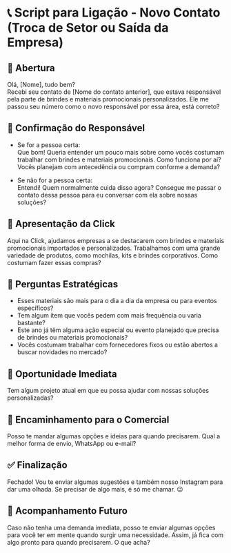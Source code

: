 # 📞 **Script para Ligação - Novo Contato (Troca de Setor ou Saída da Empresa)**

## 📲 **Abertura**
Olá, [Nome], tudo bem?  
Recebi seu contato de [Nome do contato anterior], que estava responsável pela parte de brindes e materiais promocionais personalizados. Ele me passou seu número como o novo responsável por essa área, está correto?

## 🔎 **Confirmação do Responsável**
- Se for a pessoa certa:  
  Que bom! Queria entender um pouco mais sobre como vocês costumam trabalhar com brindes e materiais promocionais. Como funciona por aí? Vocês planejam com antecedência ou compram conforme a demanda?
  
- Se não for a pessoa certa:  
  Entendi! Quem normalmente cuida disso agora? Consegue me passar o contato dessa pessoa para eu conversar com ela sobre nossas soluções?

## 📢 **Apresentação da Click**
Aqui na Click, ajudamos empresas a se destacarem com brindes e materiais promocionais importados e personalizados. Trabalhamos com uma grande variedade de produtos, como mochilas, kits e brindes corporativos. Como costumam fazer essas compras?

## 🤔 **Perguntas Estratégicas**
- Esses materiais são mais para o dia a dia da empresa ou para eventos específicos?  
- Tem algum item que vocês pedem com mais frequência ou varia bastante?  
- Este ano já têm alguma ação especial ou evento planejado que precisa de brindes ou materiais promocionais?  
- Vocês costumam trabalhar com fornecedores fixos ou estão abertos a buscar novidades no mercado?

## 🚀 **Oportunidade Imediata**
Tem algum projeto atual em que eu possa ajudar com nossas soluções personalizadas?

## 📩 **Encaminhamento para o Comercial**
Posso te mandar algumas opções e ideias para quando precisarem. Qual a melhor forma de envio, WhatsApp ou e-mail?

## ✅ **Finalização**
Fechado! Vou te enviar algumas sugestões e também nosso Instagram para dar uma olhada. Se precisar de algo mais, é só me chamar. 😉

## 🔄 **Acompanhamento Futuro**
Caso não tenha uma demanda imediata, posso te enviar algumas opções para você ter em mente quando surgir uma necessidade. Assim, já fica com algo pronto para quando precisarem. O que acha?
